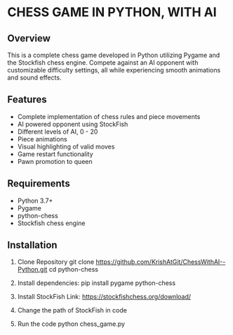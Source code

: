 # CHESS GAME IN PYTHON, WITH AI
## Overview
This is a complete chess game developed in Python utilizing Pygame and the Stockfish chess engine. Compete against an AI opponent with customizable difficulty settings, all while experiencing smooth animations and sound effects.

## Features
- Complete implementation of chess rules and piece movements
- AI powered opponent using StockFish
- Different levels of AI, 0 - 20
- Piece animations
- Visual highlighting of valid moves
- Game restart functionality
- Pawn promotion to queen

## Requirements
- Python 3.7+
- Pygame
- python-chess
- Stockfish chess engine

## Installation
1. Clone Repository
    git clone https://github.com/KrishAtGit/ChessWithAI--Python.git
    cd python-chess

2. Install dependencies:
    pip install pygame python-chess

3. Install StockFish
    Link: https://stockfishchess.org/download/

4. Change the path of StockFish in code

5. Run the code
    python chess_game.py
